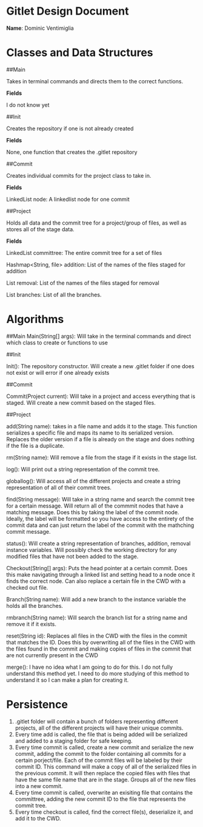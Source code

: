 # Gitlet Design Document

**Name**: Dominic Ventimiglia 

# Classes and Data Structures

##Main

Takes in terminal commands and directs them to the correct functions.

**Fields**

I do not know yet

##Init

Creates the repository if one is not already created

**Fields**

None, one function that creates the .gitlet repository

##Commit

Creates individual commits for the project class to take in.

**Fields**

LinkedList<Something> node: A linkedlist node for one commit

##Project

Holds all data and the commit tree for a project/group of files, as well as stores all of the stage data.

**Fields**

LinkedList<Commits> committree: The entire commit tree for a set of files 

Hashmap<String, file> addition: List of the names of the files staged for addition

List<String> removal: List of the names of the files staged for removal

List<String> branches: List of all the branches.

# Algorithms

##Main
Main(String[] args): Will take in the terminal commands and direct which class to create or functions to use 

##Init

Init(): The repository constructor. Will create a new .gitlet folder if one does not exist or will error if one already exists

##Commit

Commit(Project current): Will take in a project and access everything that is staged. Will create a new commit based on the staged files.

##Project

add(String name): takes in a file name and adds it to the stage. This function serializes a specific file and maps its name to its serialized version. Replaces the older version if a file is already on the stage and does nothing if the file is a duplicate.

rm(String name): Will remove a file from the stage if it exists in the stage list.

log(): Will print out a string representation of the commit tree.

globallog(): Will access all of the different projects and create a string representation of all of their commit trees.

find(String message): Will take in a string name and search the commit tree for a certain message. Will return all of the commmit nodes that have a matching message. Does this by taking the label of the commit node. Ideally, the label will be formatted so you have access to the entirety of the commit data and can just return the label of the commit with the mathching commit message.

status(): Will create a string representation of branches, addition, removal instance variables. Will possibly check the working directory for any modified files that have not been added to the stage.

Checkout(String[] args): Puts the head pointer at a certain commit. Does this make navigating through a linked list and setting head to a node once it finds the correct node. Can also replace a certain file in the CWD with a checked out file. 

Branch(String name): Will add a new branch to the instance variable the holds all the branches.

rmbranch(String name): Will search the branch list for a string name and remove it if it exists.

reset(String id): Replaces all files in the CWD with the files in the commit that matches the ID. Does this by overwriting all of the files in the CWD with the files found in the commit and making copies of files in the commit that are not currently present in the CWD

merge(): I have no idea what I am going to do for this. I do not fully understand this method yet. I need to do more studying of this method to understand it so I can make a plan for creating it.

# Persistence
1. .gitlet folder will contain a bunch of folders representing different projects, all of the different projects will have their unique commits.
2. Every time add is called, the file that is being added will be serialized and added to a staging folder for safe keeping.
3. Every time commit is called, create a new commit and serialize the new commit, adding the commit to the folder containing all commits for a certain porject/file. Each of the commit files will be labeled by their commit ID. This command will make a copy of all of the serialized files in the previous commit. It will then replace the copied files with files that have the same file name that are in the stage. Groups all of the new files into a new commit.
4. Every time commit is called, overwrite an exisiting file that contains the committree, adding the new commit ID to the file that represents the commit tree.
5. Every time checkout is called, find the correct file(s), deserialize it, and add it to the CWD.
